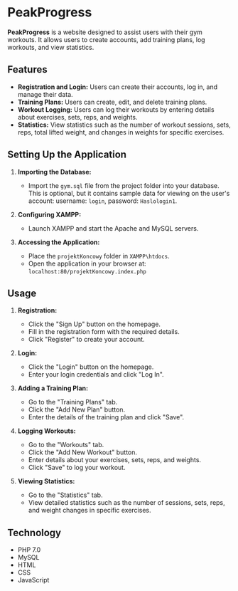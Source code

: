 # PeakProgress

**PeakProgress** is a website designed to assist users with their gym workouts. It allows users to create accounts, add training plans, log workouts, and view statistics.

## Features

- **Registration and Login:** Users can create their accounts, log in, and manage their data.
- **Training Plans:** Users can create, edit, and delete training plans.
- **Workout Logging:** Users can log their workouts by entering details about exercises, sets, reps, and weights.
- **Statistics:** View statistics such as the number of workout sessions, sets, reps, total lifted weight, and changes in weights for specific exercises.

## Setting Up the Application

1. **Importing the Database:**
   - Import the `gym.sql` file from the project folder into your database. This is optional, but it contains sample data for viewing on the user's account: username: `login`, password: `Haslologin1`.

2. **Configuring XAMPP:**
   - Launch XAMPP and start the Apache and MySQL servers.

3. **Accessing the Application:**
   - Place the `projektKoncowy` folder in `XAMPP\htdocs`.
   - Open the application in your browser at: `localhost:80/projektKoncowy.index.php`

## Usage

1. **Registration:**
   - Click the "Sign Up" button on the homepage.
   - Fill in the registration form with the required details.
   - Click "Register" to create your account.

2. **Login:**
   - Click the "Login" button on the homepage.
   - Enter your login credentials and click "Log In".

3. **Adding a Training Plan:**
   - Go to the "Training Plans" tab.
   - Click the "Add New Plan" button.
   - Enter the details of the training plan and click "Save".

4. **Logging Workouts:**
   - Go to the "Workouts" tab.
   - Click the "Add New Workout" button.
   - Enter details about your exercises, sets, reps, and weights.
   - Click "Save" to log your workout.

5. **Viewing Statistics:**
   - Go to the "Statistics" tab.
   - View detailed statistics such as the number of sessions, sets, reps, and weight changes in specific exercises.


## Technology

- PHP 7.0
- MySQL
- HTML
- CSS
- JavaScript

